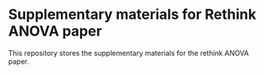 # Supplementary materials for Rethink ANOVA paper

This repository stores the supplementary materials for the rethink ANOVA paper.
